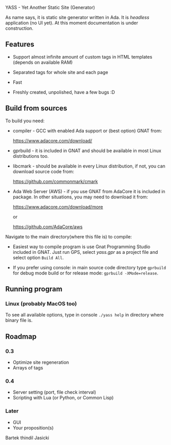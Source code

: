 YASS - Yet Another Static Site (Generator)

As name says, it is static site generator written in Ada. It is *headless*
application (no UI yet). At this moment documentation is under
construction.

## Features

* Support almost infinite amount of custom tags in HTML templates (depends
  on available RAM)

* Separated tags for whole site and each page

* Fast

* Freshly created, unpolished, have a few bugs :D

## Build from sources

To build you need:

* compiler - GCC with enabled Ada support or (best option) GNAT from:

  https://www.adacore.com/download/

* gprbuild - it is included in GNAT and should be available in most Linux
  distributions too.

* libcmark - should be available in every Linux distribution, if not, you
  can download source code from:

  https://github.com/commonmark/cmark

* Ada Web Server (AWS) - if you use GNAT from AdaCore it is included in
  package. In other situations, you may need to download it from:

  https://www.adacore.com/download/more

  or

  https://github.com/AdaCore/aws

Navigate to the main directory(where this file is) to compile:

* Easiest way to compile program is use Gnat Programming Studio included in
  GNAT. Just run GPS, select *yass.gpr* as a project file and select option
  `Build All`.

* If you prefer using console: in main source code directory type `gprbuild`
  for debug mode build or for release mode: `gprbuild -XMode=release`.

## Running program

### Linux (probably MacOS too)

To see all available options, type in console `./yass help` in directory where
binary file is.

## Roadmap

### 0.3

- Optimize site regeneration
- Arrays of tags

### 0.4

- Server setting (port, file check interval)
- Scripting with Lua (or Python, or Common Lisp)

### Later

- GUI
- Your proposition(s)

Bartek thindil Jasicki
